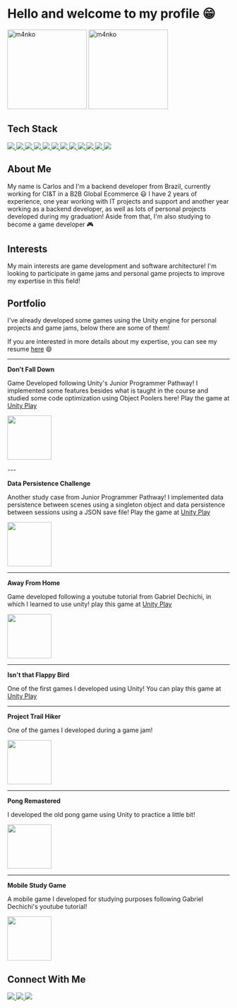 <h1 align="left">Hello and welcome to my profile 😁</h1>

<div>
  <img src="https://github-readme-stats.vercel.app/api?username=cadupereira21&show_icons=true&include_all_commits=true&count_private=true&theme=kacho_ga" alt="m4nko" height="180em"/>
  <img src="https://github-readme-stats.vercel.app/api/top-langs?username=cadupereira21&show_icons=true&locale=en&layout=compact&theme=kacho_ga&hide=shaderlab,hlsl" alt="m4nko" height="180em"/>
</div>

## Tech Stack
<div>
  <a href = "https://unity.com/" target="blank">
    <img src="https://img.shields.io/badge/Unity-100000?style=for-the-badge&logo=unity&logoColor=white" target="blank"/>
  </a>
  <a href = "https://www.w3schools.com/cs/" target="_blank">
    <img src="https://img.shields.io/badge/C%23-239120?style=for-the-badge&logo=c-sharp&logoColor=white" target="_blank"/>
  </a>
  <a href = "https://www.java.com" target="_blank">
    <img src="https://img.shields.io/badge/Java-ED8B00?style=for-the-badge&logo=openjdk&logoColor=white" target="_blank"/>
  </a>
  <a href = "https://spring.io/" target="blank">
    <img src="https://img.shields.io/badge/Spring-6DB33F?style=for-the-badge&logo=spring&logoColor=white" target="blank"/>
  </a>
  <a href = "https://flutter.dev" target="blank">
    <img src="https://img.shields.io/badge/Flutter-02569B?style=for-the-badge&logo=flutter&logoColor=white" target="blank"/>
  </a>
  <a href = "https://www.python.org" target="_blank">
    <img src="https://img.shields.io/badge/Python-3776AB?style=for-the-badge&logo=python&logoColor=white" target="_blank"/>
  </a>
  <a href = "https://www.mysql.com/" target="blank">
    <img src="https://img.shields.io/badge/MySQL-00000F?style=for-the-badge&logo=mysql&logoColor=white" target="blank"/>
  </a>
  <a href = "https://www.mongodb.com/" target="blank">
    <img src="https://img.shields.io/badge/MongoDB-4EA94B?style=for-the-badge&logo=mongodb&logoColor=white" target="blank"/>
  </a>
  <a href = "https://www.rabbitmq.com" target="blank">
    <img src="https://img.shields.io/badge/rabbitmq-%23FF6600.svg?&style=for-the-badge&logo=rabbitmq&logoColor=white" target="blank"/>
  </a>
  <a href = "https://azure.microsoft.com/en-in/" target="blank">
    <img src="https://img.shields.io/badge/Azure_DevOps-0078D7?style=for-the-badge&logo=azure-devops&logoColor=white" target="blank"/>
  </a>
  <a href = "https://git-scm.com/" target="blank">
    <img src="https://img.shields.io/badge/GIT-E44C30?style=for-the-badge&logo=git&logoColor=white" target="blank"/>
  </a>
  <a href = "https://www.linux.org/" target="_blank">
    <img src="https://img.shields.io/badge/Ubuntu-E95420?style=for-the-badge&logo=ubuntu&logoColor=white" target="_blank"/>
  </a>
</div>

## About Me

My name is Carlos and I'm a backend developer from Brazil, currently working for CI&T in a B2B Global Ecommerce 😃
I have 2 years of experience, one year working with IT projects and support and another year working as a backend developer, as well as lots of personal projects developed during my graduation!
Aside from that, I'm also studying to become a game developer 🎮

## Interests

My main interests are game development and software architecture! I'm looking to participate in game jams and personal game projects to improve my expertise in this field!

## Portfolio

I've already developed some games using the Unity engine for personal projects and game jams, below there are some of them!

If you are interested in more details about my expertise, you can see my resume [here](https://drive.google.com/file/d/1ZxJODAiW7use-SSWIuQtJFtqumlieozf/view?usp=sharing) 😄

---

**Don't Fall Down**

Game Developed following Unity's Junior Programmer Pathway! I implemented some features besides what is taught in the course and studied some code optimization using Object Poolers here!
Play the game at [Unity Play](https://play.unity.com/en/games/fe4fdde1-c4a0-4cc4-b225-9c63d30b1c27/dont-fall-down)

<p>
  <a>
    <img height="100em" src="https://github-readme-stats.vercel.app/api/pin?username=cadupereira21&repo=dont-fall-down-scripts&theme=kacho_ga"/>
  </a>
</p>
---

**Data Persistence Challenge**

Another study case from Junior Programmer Pathway! I implemented data persistence between scenes using a singleton object and data persistence between sessions using a JSON save file!
Play the game at [Unity Play](https://play.unity.com/pt/games/88d71626-d25e-4731-a66a-f81ec5bf8a6d/data-persistence-challenge)

<p>
  <a>
    <img height="100em" src="https://github-readme-stats.vercel.app/api/pin?username=cadupereira21&repo=data-persistence-challenge&theme=kacho_ga"/>
  </a>
</p>

---

**Away From Home**

Game developed following a youtube tutorial from Gabriel Dechichi, in which I learned to use unity!
play this game at [Unity Play](https://play.unity.com/mg/other/away-from-home)

<p>
  <a>
    <img height="100em" src="https://github-readme-stats.vercel.app/api/pin?username=cadupereira21&repo=AwayFromHome&theme=kacho_ga"/>
  </a>
</p>

---

**Isn't that Flappy Bird**

One of the first games I developed using Unity! You can play this game at [Unity Play](https://play.unity.com/mg/other/isn-t-that-flappy-bird)
  
---

**Project Trail Hiker**

One of the games I developed during a game jam!
<p>
  <a>
    <img height="100em" src="https://github-readme-stats.vercel.app/api/pin?username=cadupereira21&repo=ProjectTrailHiker&theme=kacho_ga"/>
  </a>
</p>

---

**Pong Remastered**

I developed the old pong game using Unity to practice a little bit!

<p>
  <a>
    <img height="100em" src="https://github-readme-stats.vercel.app/api/pin?username=cadupereira21&repo=PongGame&theme=kacho_ga"/>
  </a>
</p>

---

**Mobile Study Game**

A mobile game I developed for studying purposes following Gabriel Dechichi's youtube tutorial!

<p>
  <a>
    <img height="100em" src="https://github-readme-stats.vercel.app/api/pin?username=cadupereira21&repo=Mobile2DGame&theme=kacho_ga"/>
  </a>
</p>


## Connect With Me
<div>
  <a href="mailto:carloseduardo2101@gmail.com" target="_blank">
      <img src="https://img.shields.io/badge/Gmail-D14836?style=for-the-badge&logo=gmail&logoColor=white" target="_blank"/>
  </a>
  <a href="https://linkedin.com/in/carlospereira21" target="_blank">
    <img src="https://img.shields.io/badge/LinkedIn-0077B5?style=for-the-badge&logo=linkedin&logoColor=white" target="_blank" />
  </a>
  <a href="https://linkedin.com/in/carlospereira21" target="_blank">
    <img src="https://img.shields.io/badge/Medium-12100E?style=for-the-badge&logo=medium&logoColor=white" target="_blank" />
  </a>
</div>
